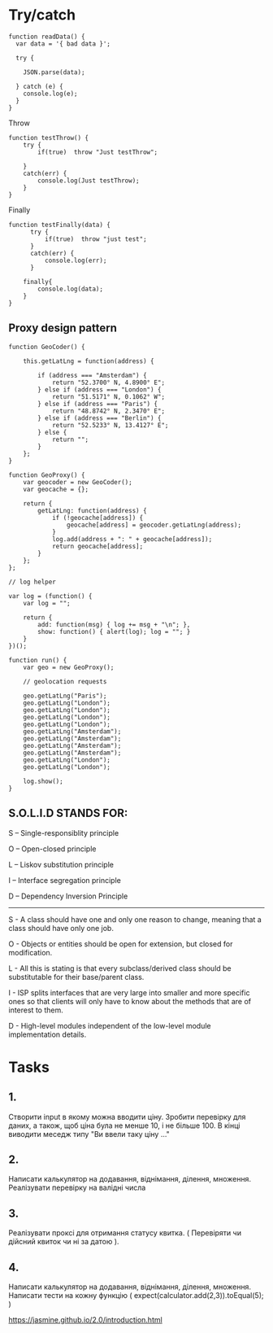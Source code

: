 # Try/catch
```
function readData() {
  var data = '{ bad data }';

  try {
     
    JSON.parse(data);
    
  } catch (e) {
    console.log(e);
  }
}
```

Throw
```
function testThrow() {
    try { 
        if(true)  throw "Just testThrow";
 
    }
    catch(err) {
        console.log(Just testThrow);
    }
}
```

Finally
```
function testFinally(data) {
      try { 
          if(true)  throw "just test";
      }
      catch(err) {
          console.log(err);
      }
    
    finally{
        console.log(data);
    }
}
```

## Proxy design pattern
```
function GeoCoder() {
 
    this.getLatLng = function(address) {
        
        if (address === "Amsterdam") {
            return "52.3700° N, 4.8900° E";
        } else if (address === "London") {
            return "51.5171° N, 0.1062° W";
        } else if (address === "Paris") {
            return "48.8742° N, 2.3470° E";
        } else if (address === "Berlin") {
            return "52.5233° N, 13.4127° E";
        } else {
            return "";
        }
    };
}
 
function GeoProxy() {
    var geocoder = new GeoCoder();
    var geocache = {};
 
    return {
        getLatLng: function(address) {
            if (!geocache[address]) {
                geocache[address] = geocoder.getLatLng(address);
            }
            log.add(address + ": " + geocache[address]);
            return geocache[address];
        }
    };
};
 
// log helper
 
var log = (function() {
    var log = "";
 
    return {
        add: function(msg) { log += msg + "\n"; },
        show: function() { alert(log); log = ""; }
    }
})();
 
function run() {
    var geo = new GeoProxy();
 
    // geolocation requests
 
    geo.getLatLng("Paris");
    geo.getLatLng("London");
    geo.getLatLng("London");
    geo.getLatLng("London");
    geo.getLatLng("London");
    geo.getLatLng("Amsterdam");
    geo.getLatLng("Amsterdam");
    geo.getLatLng("Amsterdam");
    geo.getLatLng("Amsterdam");
    geo.getLatLng("London");
    geo.getLatLng("London");
 
    log.show();
}
```
## S.O.L.I.D STANDS FOR:

S – Single-responsiblity principle

O – Open-closed principle

L – Liskov substitution principle

I – Interface segregation principle

D – Dependency Inversion Principle





------------------------------------
S - A class should have one and only one reason to change, meaning that a class should have only one job.

O - Objects or entities should be open for extension, but closed for modification.

L - All this is stating is that every subclass/derived class should be substitutable for their base/parent class.

I - ISP splits interfaces that are very large into smaller and more specific ones so that clients will only have to know about the methods that are of interest to them.

D -  High-level modules independent of the low-level module implementation details.


# Tasks
## 1. 
Створити input в якому можна вводити ціну. Зробити перевірку для даних, а також, щоб ціна була не менше 10, і не більше 100.
В кінці виводити меседж типу "Ви ввели таку ціну ..."
## 2.
Написати калькулятор на додавання, віднімання, ділення, множення. Реалізувати перевірку на валідні числа
## 3.
Реалізувати проксі для отримання статусу квитка. ( Перевіряти чи дійсний квиток чи ні за датою ).
## 4.
Написати калькулятор на додавання, віднімання, ділення, множення. Написати тести на кожну функцію
( expect(calculator.add(2,3)).toEqual(5); )

https://jasmine.github.io/2.0/introduction.html
